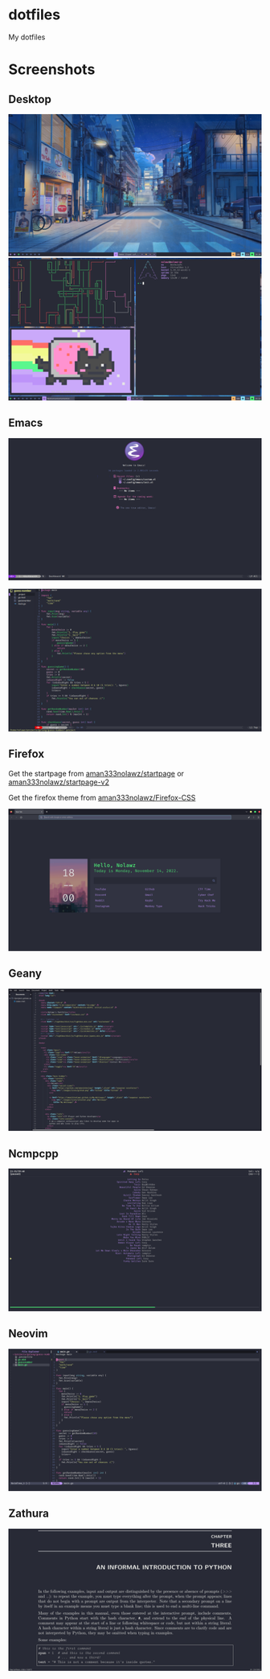 # dotfiles

My dotfiles

# Screenshots

## Desktop

![Desktop](./screenshots/desktop.png "Desktop")
![Neofetch](./screenshots/neofetch.png "Neofetch")

## Emacs

![Emacs](./screenshots/emacs.png "Emacs")

![Emacs](./screenshots/emacs2.png "Emacs")

## Firefox

Get the startpage from [aman333nolawz/startpage](https://github.com/aman333nolawz/startpage) or [aman333nolawz/startpage-v2](https://github.com/aman333nolawz/startpage-v2)

Get the firefox theme from [aman333nolawz/Firefox-CSS](https://github.com/aman333nolawz/Firefox-CSS)

![Firefox](./screenshots/firefox.png "Firefox")

## Geany

![Geany](./screenshots/geany.png "Geany")

## Ncmpcpp

![ncmpcpp](./screenshots/ncmpcpp.png "ncmpcpp")

## Neovim

![Neovim](./screenshots/neovim.png "Neovim")

## Zathura

![Zathura](./screenshots/zathura.png "Zathura")
